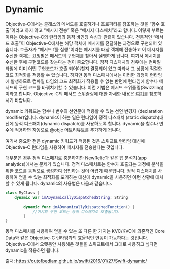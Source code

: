 # Dynamic

Objective-C에서는 클래스의 메서드를 호출하거나 프로퍼티를 참조하는 것을 “함수 호출”이라고 하지 않고 “메시지 전송” 혹은 “메시지 디스패치”라고 합니다. 
이렇게 부르는 이유는 Objective-C의 런타임의 동적 바인딩 속성과 관련이 있습니다. 전통적인 “메서드 호출”이 Objective-C에서는 해당 객체에 메시지를 전달하는 과정으로 구현되어 있습니다. 
호출자가 “메서드 f를 실행”이라는 메시지를 대상 객체에 전송하고 이 메시지를 수신한 객체는 요청받은 메서드의 구현체를 찾아서 실행하게 됩니다. 
여기서 메시지를 수신한 후에 구현코드를 찾는다는 점이 중요합니다. 정적 디스패치의 경우에는 컴파일 타임에 이미 어떤 구현코드가 호출 되어야할지 결정되어 있고 따라서 그 상황에 적절한 코드 최적화를 적용할 수 있습니다. 
하지만 동적 디스패치에서는 이러한 과정이 런타임에 발생하므로 컴파일 타임의 코드 최적화가 적용될 수 없는 반면에 런타임에 함수나 메서드의 구현 코드를 바꿔치기할 수 있습니다. 
이런 기법은 메서드 스위즐링(Swizzling)이라고 합니다. Objective-C의 메서드 스위즐링에 대한 자세한 내용은 [여기](http://nshipster.com/method-swizzling/)를 참조하시기 바랍니다.

dynamic 키워드는 함수나 변수의 선언문에 적용할 수 있는 선언 변경자 (declaration modifier)입니다. dynamic이 하는 일은 런타임이 정적 디스패치 (static dispatch)대신에 동적 디스패치(dynamic dispatch)를 사용하도록 합니다. dynamic을 함수나 변수에 적용하면 자동으로 @objc 어트리뷰트를 추가하게 됩니다.

여기서 중요한 점은 dynamic 키워드가 적용된 것은 스위프트 런타임 대신에 Objective-C 런타임을 사용하여 메시지를 전송한다는 것입니다.

대부분은 경우 정적 디스패치로 충분하지만 NewRelic과 같은 앱 분석기(app analytics)에서는 문제가 있습니다. 정적 디스패치로는 함수가 호출되는 과정에 분석을 위한 코드를 동적으로 생성하여 삽입하는 것이 어렵기 때문입니다. 정적 디스패치를 사용하여 얻을 수 있는 최적화를 포기하는 대신에 dynamic을 사용하면 이런 상황에 대처할 수 있게 됩니다. dynamic의 사용법은 다음과 같습니다.

``` swift
class MyClass {
	dynamic var imADynamicallyDispatchedString: String

		dynamic func imADynamicallyDispatchedFunction() {
			//여기의 구현 코드는 동적 디스패치로 호출됩니다.
		}
}
```

동적 디스패치를 사용하여 얻을 수 있는 또 다른 한 가지는 KVC/KVO에 의존적인 Core Data와 같은 Objective-C 런타임과의 효율적인 연동이 가능하다는 것입니다. Objective-C에서 오랫동안 사용해온 것들을 스위프트에서 그대로 사용하고 싶다면 dynamic을 적용하면 됩니다.

출처: https://outofbedlam.github.io/swift/2016/01/27/Swift-dynamic/
